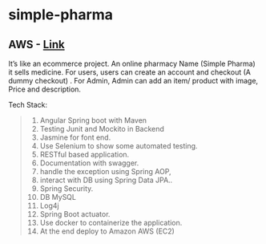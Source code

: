 # simple-pharma

## AWS - [Link](http://simplepharma3.s3-website.us-east-2.amazonaws.com/home)

It’s like an ecommerce project. An online pharmacy Name (Simple Pharma) it sells medicine. 
For users, users can create an account and checkout (A dummy checkout) . 
For Admin, Admin can add an item/ product with image, Price and description. 

Tech Stack:
> 1. Angular Spring boot with Maven
> 2. Testing Junit and Mockito in Backend
> 3. Jasmine for font end. 
> 4. Use Selenium to show some automated testing.
> 5. RESTful based application.
> 6. Documentation with swagger.
> 7. handle the exception using Spring AOP, 
> 8. interact with DB using Spring Data JPA..
> 9. Spring Security. 
> 10. DB MySQL
> 11. Log4j
> 12. Spring Boot actuator. 
> 13. Use docker to containerize the application.
> 14. At the end deploy to Amazon AWS (EC2)
